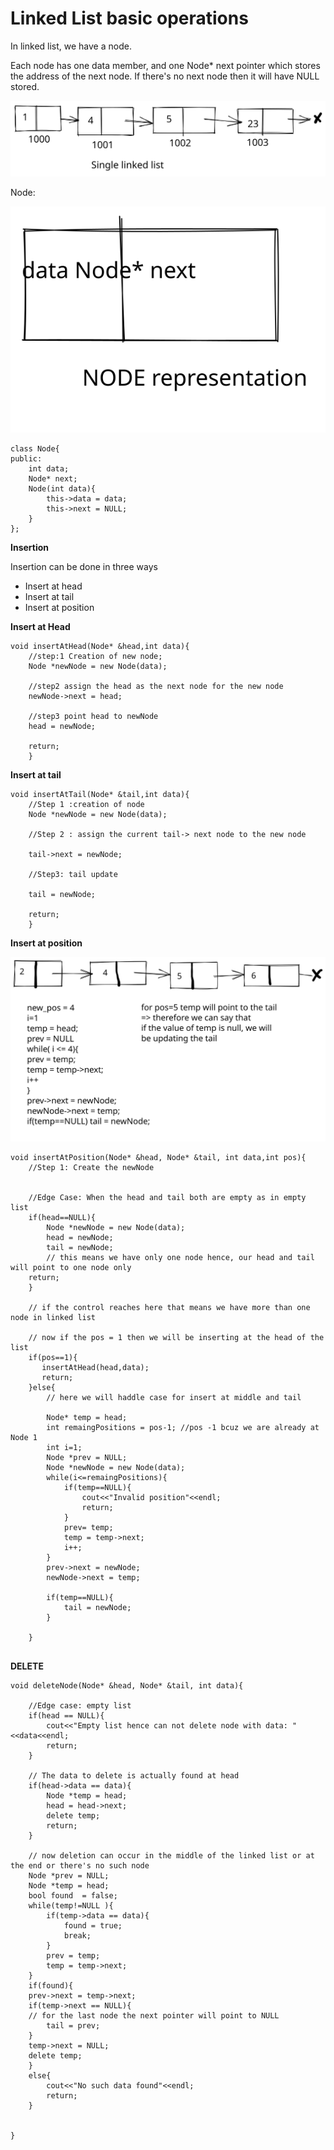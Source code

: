 # Linked List basic operations

In linked list, we have a node.

Each node has one data member, and one Node\* next pointer which stores the address of the next node. If there's no next node then it will have NULL stored.&#x20;

<img src=".gitbook/assets/file.drawing (12).svg" alt="Visual representation of singly linked list" class="gitbook-drawing">

Node:

<img src=".gitbook/assets/file.drawing (4).svg" alt="" class="gitbook-drawing">

```
class Node{
public: 
    int data;
    Node* next;
    Node(int data){
        this->data = data;
        this->next = NULL;
    }
};
```



**Insertion**

Insertion can be done in three ways

* Insert at head
* Insert at tail
* Insert at position

**Insert at Head**

```
void insertAtHead(Node* &head,int data){
    //step:1 Creation of new node;
    Node *newNode = new Node(data);
    
    //step2 assign the head as the next node for the new node
    newNode->next = head;
    
    //step3 point head to newNode
    head = newNode;
    
    return;
    }
```

**Insert at tail**

```
void insertAtTail(Node* &tail,int data){
    //Step 1 :creation of node
    Node *newNode = new Node(data);
    
    //Step 2 : assign the current tail-> next node to the new node
    
    tail->next = newNode;
    
    //Step3: tail update
    
    tail = newNode;
    
    return;
    }
```

**Insert at position**

<img src=".gitbook/assets/file.drawing (6).svg" alt="explanation for the case where position asks to insert at tail" class="gitbook-drawing">

```
void insertAtPosition(Node* &head, Node* &tail, int data,int pos){
    //Step 1: Create the newNode
            
    
    //Edge Case: When the head and tail both are empty as in empty list
    if(head==NULL){
        Node *newNode = new Node(data);
        head = newNode;
        tail = newNode;
        // this means we have only one node hence, our head and tail will point to one node only
    return;
    }
    
    // if the control reaches here that means we have more than one node in linked list
    
    // now if the pos = 1 then we will be inserting at the head of the list 
    if(pos==1){
       insertAtHead(head,data); 
       return;
    }else{
        // here we will haddle case for insert at middle and tail
        
        Node* temp = head;
        int remaingPositions = pos-1; //pos -1 bcuz we are already at Node 1 
        int i=1;
        Node *prev = NULL;
        Node *newNode = new Node(data);
        while(i<=remaingPositions){
            if(temp==NULL){
                cout<<"Invalid position"<<endl;
                return;
            }
            prev= temp;
            temp = temp->next;
            i++;
        }
        prev->next = newNode;
        newNode->next = temp;
        
        if(temp==NULL){
            tail = newNode;
        }
        
    }
    
```

**DELETE**

```
void deleteNode(Node* &head, Node* &tail, int data){
    
    //Edge case: empty list
    if(head == NULL){
        cout<<"Empty list hence can not delete node with data: "<<data<<endl;
        return;
    }
    
    // The data to delete is actually found at head
    if(head->data == data){
        Node *temp = head;
        head = head->next;
        delete temp;
        return;
    }
    
    // now deletion can occur in the middle of the linked list or at the end or there's no such node
    Node *prev = NULL;
    Node *temp = head;
    bool found  = false;
    while(temp!=NULL ){
        if(temp->data == data){
            found = true;
            break;
        }
        prev = temp;
        temp = temp->next;
    }
    if(found){    
    prev->next = temp->next;
    if(temp->next == NULL){
    // for the last node the next pointer will point to NULL
        tail = prev;
    }
    temp->next = NULL;
    delete temp;
    }
    else{
        cout<<"No such data found"<<endl;
        return;
    }
    
    
}
```
